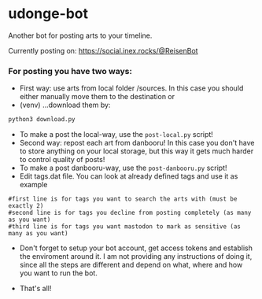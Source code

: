 # udonge-bot

Another bot for posting arts to your timeline. 

Currently posting on: https://social.inex.rocks/@ReisenBot

### For posting you have two ways: ###
* First way: use arts from local folder /sources. In this case you should either manually move them to the destination or
* (venv) ...download them by:
```bash
python3 download.py
``` 
* To make a post the local-way, use the `post-local.py` script!
* Second way: repost each art from danbooru! In this case you don't have to store anything on your local storage, but this way it gets much harder to control quality of posts!
* To make a post danbooru-way, use the `post-danbooru.py` script!
* Edit tags.dat file. You can look at already defined tags and use it as example
```
#first line is for tags you want to search the arts with (must be exactly 2)
#second line is for tags you decline from posting completely (as many as you want)
#third line is for tags you want mastodon to mark as sensitive (as many as you want)
```
* Don't forget to setup your bot account, get access tokens and establish the enviroment around it. I am not providing any instructions of doing it, since all the steps are different and depend on what, where and how you want to run the bot.

* That's all!

